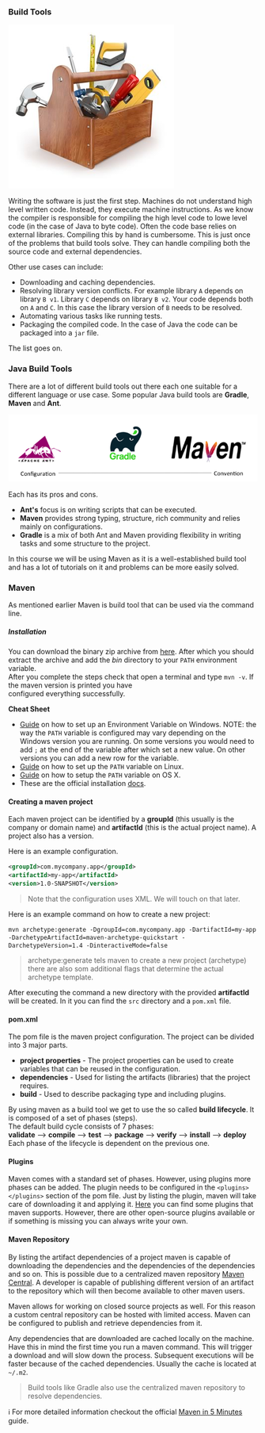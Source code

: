 ### Build Tools

![toolkit](../../../assets/x02-lecture/toolkit.jpg)

Writing the software is just the first step. Machines do not understand high level written code. Instead, they
execute machine instructions. As we know the compiler is responsible for compiling the high level code to lowe level code
(in the case of Java to byte code). Often the code base relies on external libraries. Compiling this by hand is cumbersome. 
This is just once of the problems that build tools solve. They can handle compiling both the source code and external dependencies.  

Other use cases can include:
 - Downloading and caching dependencies.
 - Resolving library version conflicts. For example library `A` depends on library `B v1`. Library `C` depends on library `B v2`.
 Your code depends both on `A` and `C`. In this case the library version of `B` needs to be resolved.
 - Automating various tasks like running tests.
 - Packaging the compiled code. In the case of Java the code can be packaged into a `jar` file. 
 
 The list goes on.
 
 ### Java Build Tools
 
There are a lot of different build tools out there each one suitable for a different language or use case.
Some popular Java build tools are **Gradle**, **Maven** and **Ant**.

![ant_gralde_maven](../../../assets/x02-lecture/ant_gradle_maven.png)

Each has its pros and cons. 
- **Ant's** focus is on writing scripts that can be executed.
- **Maven** provides strong typing, structure, rich community and relies mainly on configurations.
- **Gradle** is a mix of both Ant and Maven providing flexibility in writing tasks and some structure to the project.

In this course we will be using Maven as it is a well-established build tool and has
a lot of tutorials on it and problems can be more easily solved.

### Maven
 
As mentioned earlier Maven is build tool that can be used via the command line.  

##### Installation
You can download the binary zip archive from [here](https://maven.apache.org/download.cgi#files).
After which you should extract the archive and add the *bin* directory to your `PATH` environment variable.  
After you complete the steps check that open a terminal and type `mvn -v`. If the maven version is printed you have  
configured everything successfully. 

**Cheat Sheet**  
- [Guide](https://docs.oracle.com/en/database/oracle/r-enterprise/1.5.1/oread/creating-and-modifying-environment-variables-on-windows.html)
 on how to set up an Environment Variable on Windows. 
 NOTE: the way the `PATH` variable is configured may vary depending on the Windows version you are running. 
 On some versions you would need to add `;` at the end of the variable after which set a new value. On other versions
 you can add a new row for the variable.
- [Guide](https://docs.oracle.com/cd/E19062-01/sun.mgmt.ctr36/819-5418/gaznb/index.html)
 on how to set up the `PATH` variable on Linux.
- [Guide](https://www.cyberciti.biz/faq/appleosx-bash-unix-change-set-path-environment-variable/)
 on how to setup the `PATH` variable on OS X.
- These are the official installation [docs](https://maven.apache.org/install.html). 

#### Creating a maven project

Each maven project can be identified by a **groupId** (this usually is the company or domain name)
and **artifactId** (this is the actual project name). A project also has a version. 

Here is an example configuration.

```xml
<groupId>com.mycompany.app</groupId>
<artifactId>my-app</artifactId>
<version>1.0-SNAPSHOT</version>
```
> Note that the configuration uses XML. We will touch on that later.

Here is an example command on how to create a new project:

```shell script
mvn archetype:generate -DgroupId=com.mycompany.app -DartifactId=my-app -DarchetypeArtifactId=maven-archetype-quickstart -DarchetypeVersion=1.4 -DinteractiveMode=false
```
> archetype:generate tels maven to create a new project (archetype) there are also som additional flags that determine the actual archetype template.

After executing the command a new directory with the provided **artifactId** will be created.
In it you can find the `src` directory and a `pom.xml` file.

#### pom.xml

The pom file is the maven project configuration. The project can be divided into 3 major parts.
- **project properties** - The project properties can be used to create variables that can be reused in the configuration.
- **dependencies** - Used for listing the artifacts (libraries) that the project requires.
- **build** - Used to describe packaging type and including plugins.

By using maven as a build tool we get to use the so called **build lifecycle**. It is composed of a set of phases (steps).  
The default build cycle consists of 7 phases:  
**validate** --> **compile** --> **test** --> **package** --> **verify** --> **install** --> **deploy** 
Each phase of the lifecycle is dependent on the previous one.

#### Plugins

Maven comes with a standard set of phases. However, using plugins more phases can be added.
The plugin needs to be configured in the `<plugins></plugins>` section of the pom file.
Just by listing the plugin, maven will take care of downloading it and applying it.
[Here](http://maven.apache.org/plugins/) you can find some plugins that maven supports. 
However, there are other open-source plugins available or if something is missing you can always write your own.

#### Maven Repository

By listing the artifact dependencies of a project maven is capable of downloading the dependencies and 
the dependencies of the dependencies and so on. This is possible due to a centralized maven repository 
[Maven Central](https://mvnrepository.com/repos/central).
A developer is capable of publishing different version of an artifact to the repository which will 
then become available to other maven users.  

Maven allows for working on closed source projects as well. For this reason a custom central repository can be hosted
with limited access. Maven can be configured to publish and retrieve dependencies from it.

Any dependencies that are downloaded are cached locally on the machine. Have this in mind the first time you run a maven command.
This will trigger a download and will slow down the process. Subsequent executions will be faster because of the cached dependencies.
Usually the cache is located at `~/.m2`.

> Build tools like Gradle also use the centralized maven repository to resolve dependencies.

ℹ️ For more detailed information checkout the official 
[Maven in 5 Minutes](https://maven.apache.org/guides/getting-started/maven-in-five-minutes.html) guide.